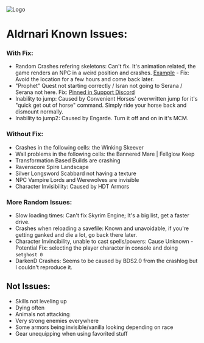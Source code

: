 ![Logo](https://i.imgur.com/qOPBy7D.png)

# Aldrnari Known Issues:

### With Fix:
- Random Crashes refering skeletons: Can't fix. It's animation related, the game renders an NPC in a weird position and crashes. [Example](https://pastebin.com/1rjAwJnp) - Fix: Avoid the location for a few hours and come back later.
- "Prophet" Quest not starting correctly / Isran not going to Serana / Serana not here. Fix: [Pinned in Support Discord](http://prntscr.com/1stoif9)
- Inability to jump: Caused by Convenient Horses' overwritten jump for it's "quick get out of horse" command. Simply ride your horse back and dismount normally.
- Inability to jump2: Caused by Engarde. Turn it off and on in it's MCM.

### Without Fix:
- Crashes in the following cells: the Winking Skeever
- Wall problems in the following cells: the Bannered Mare | Fellglow Keep
- Transformation Based Builds are crashing
- Ravenscore Spire Landscape
- Silver Longsword Scabbard not having a texture
- NPC Vampire Lords and Werewolves are invisible
- Character Invisibility: Caused by HDT Armors

### More Random Issues:
- Slow loading times: Can't fix Skyrim Engine; It's a big list, get a faster drive.
- Crashes when reloading a savefile: Known and unavoidable, if you're getting ganked and die a lot, go back there later.
- Character Invincibility, unable to cast spells/powers: Cause Unknown - Potential Fix: selecting the player character in console and doing ``setghost 0``
- DarkenD Crashes: Seems to be caused by BDS2.0 from the crashlog but I couldn't reproduce it.

## Not Issues:
- Skills not leveling up
- Dying often
- Animals not attacking
- Very strong enemies everywhere
- Some armors being invisible/vanilla looking depending on race
- Gear unequipping when using favorited stuff
